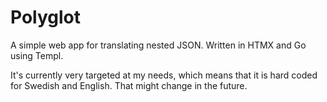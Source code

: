 # Polyglot

A simple web app for translating nested JSON. Written in HTMX and Go using Templ.

It's currently very targeted at my needs, which means that it is hard coded for Swedish and English.
That might change in the future.
